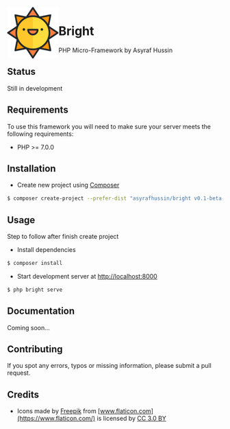 <img src="logo.svg" width="120" align="left" />

# Bright
PHP Micro-Framework by Asyraf Hussin

## Status
Still in development

## Requirements
To use this framework you will need to make sure your server meets the following requirements:

* PHP >= 7.0.0

## Installation

* Create new project using [Composer](https://getcomposer.org/)
```bash
$ composer create-project --prefer-dist "asyrafhussin/bright v0.1-beta-1" [project-name]
```

## Usage
Step to follow after finish create project

* Install dependencies

```bash
$ composer install
```

* Start development server at [http://localhost:8000](http://localhost:8000)

```bash
$ php bright serve
```

## Documentation
Coming soon...

## Contributing
If you spot any errors, typos or missing information, please submit a pull request.

## Credits
* Icons made by [Freepik](http://www.freepik.com) from [www.flaticon.com](https://www.flaticon.com/) is licensed by [CC 3.0 BY](http://creativecommons.org/licenses/by/3.0/)